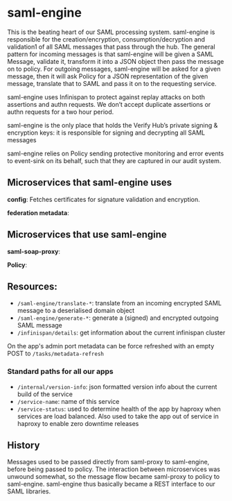 # saml-engine

This is the beating heart of our SAML processing system. saml-engine is responsible for the creation/encryption, consumption/decryption and validation1 of all SAML messages that pass through the hub. The general pattern for incoming messages is that saml-engine will be given a SAML Message, validate it, transform it into a JSON object then pass the message on to policy. For outgoing messages, saml-engine will be asked for a given message, then it will ask Policy for a JSON representation of the given message, translate that to SAML and pass it on to the requesting service.

saml-engine uses Infinispan to protect against replay attacks on both assertions and authn requests. We don’t accept duplicate assertions or authn requests for a two hour period.

saml-engine is the only place that holds the Verify Hub’s private signing & encryption keys: it is responsible for signing and decrypting all SAML messages

saml-engine relies on Policy sending protective monitoring and error events to event-sink on its behalf, such that they are captured in our audit system.

## Microservices that saml-engine uses

**config**: Fetches certificates for signature validation and encryption.

**federation metadata**: 

## Microservices that use saml-engine

**saml-soap-proxy**: 

**Policy**: 

## Resources:

* `/saml-engine/translate-*`: translate from an incoming encrypted SAML message to a deserialised domain object
* `/saml-engine/generate-*`: generate a (signed) and encrypted outgoing SAML message
* `/infinispan/details`: get information about the current infinispan cluster

On the app's admin port metadata can be force refreshed with an empty POST to `/tasks/metadata-refresh`

### Standard paths for all our apps
* `/internal/version-info`: json formatted version info about the current build of the service
* `/service-name`: name of this service
* `/service-status`: used to determine health of the app by haproxy when services are load balanced.  Also used to take the app out of service in haproxy to enable zero downtime releases

## History

Messages used to be passed directly from saml-proxy to saml-engine, before being passed to policy.  The interaction between microservices was unwound somewhat, so the message flow became saml-proxy to policy to saml-engine.  saml-engine thus basically became a REST interface to our SAML libraries.